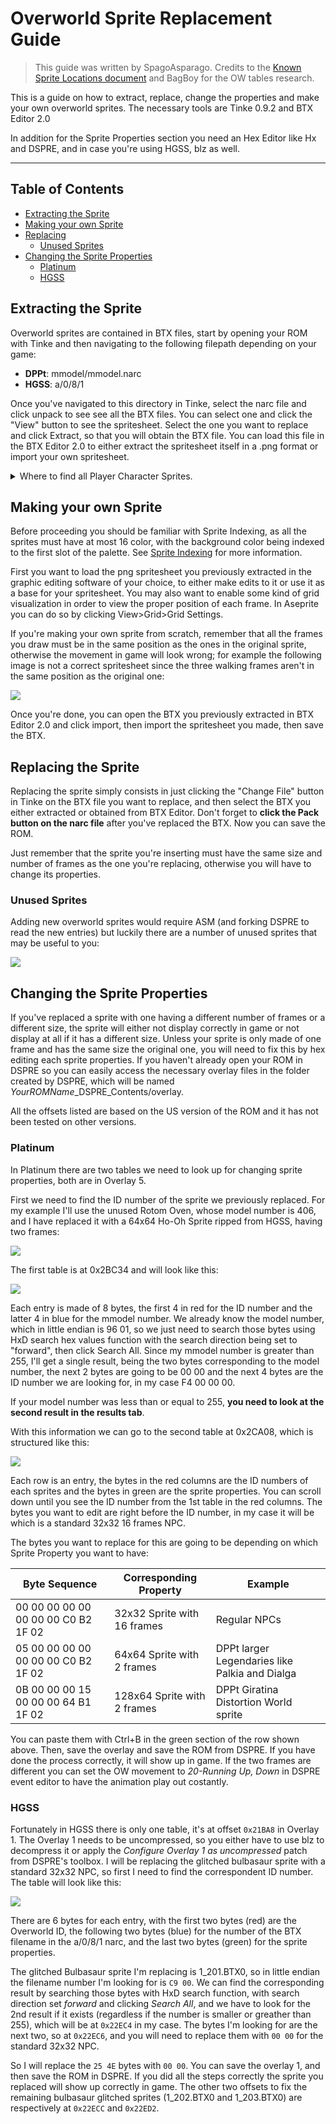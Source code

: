 # Overworld Sprite Replacement Guide
> This guide was written by SpagoAsparago. Credits to the [Known Sprite Locations document](https://docs.google.com/document/d/1_nRfhDEoNFbvYP-yjx4oAWmgGXxvqFBvLwYANFehxUU/edit) and BagBoy for the OW tables research.

This is a guide on how to extract, replace, change the properties and make your own overworld sprites.
The necessary tools are Tinke 0.9.2 and BTX Editor 2.0

In addition for the Sprite Properties section you need an Hex Editor like Hx and DSPRE, and in case you're using HGSS, blz as well.

--- 
## Table of Contents
* [Extracting the Sprite](#section)
* [Making your own Sprite](#section-2)
* [Replacing](#section-3)
  * [Unused Sprites](#subsection)
* [Changing the Sprite Properties](#section-4)
  * [Platinum](#subsection-2)
  * [HGSS](#subsection-3)

## Extracting the Sprite
Overworld sprites are contained in BTX files, start by opening your ROM with Tinke and then navigating to the following filepath depending on your game:
* **DPPt**: mmodel/mmodel.narc
* **HGSS**: a/0/8/1

Once you've navigated to this directory in Tinke, select the narc file and click unpack to see see all the BTX files. 
You can select one and click the "View" button to see the spritesheet. Select the one you want to replace and click Extract, so that you will obtain the BTX file.
You can load this file in the BTX Editor 2.0 to either extract the spritesheet itself in a .png format or import your own spritesheet.

<details>
 <summary>Where to find all Player Character Sprites.</summary>
 <p>
   Diamond and Pearl
   Lucas:
		90 - Walking/Running
		92 - Bike
		155 - Pull out Pokeball
		157 - Water flower
		159 - Surf
164 - Tux
166 - Fishing
363 - Aerobics
365 - Save
367 - Pokecenter

Heroine:
91 - Walking/Running
		93 - Bike
		156 - Pull out Pokeball
		158 - Water flower
		160 - Surf
165 - Dress
167 - Fishing
364 - Aerobics
366 - Save
368 - Pokecenter

  </p>
</details>


## Making your own Sprite
Before proceeding you should be familiar with Sprite Indexing, as all the sprites must have at most 16 color, with the background color being indexed to the first slot of the palette.
See [Sprite Indexing](kingdom-of-ds-hacking.github.io/tree/main/src/universal/guides/sprite_indexing) for more information.

First you want to load the png spritesheet you previously extracted in the graphic editing software of your choice, to either make edits to it or use it as a base for your spritesheet. 
You may also want to enable some kind of grid visualization in order to view the proper position of each frame. In Aseprite you can do so by clicking View>Grid>Grid Settings.

If you're making your own sprite from scratch, remember that all the frames you draw must be in the same position as the ones in the original sprite, otherwise the movement in game will look wrong; for example the following image is not a correct spritesheet since the three walking frames aren't in the same position as the original one:

![](wrongsprite.png)

Once you're done, you can open the BTX you previously extracted in BTX Editor 2.0 and click import, then import the spritesheet you made, then save the BTX.

## Replacing the Sprite
Replacing the sprite simply consists in just clicking the "Change File" button in Tinke on the BTX file you want to replace, and then select the BTX you either extracted or obtained from BTX Editor. Don't forget to **click the Pack button on the narc file** after you've replaced the BTX. Now you can save the ROM.

Just remember that the sprite you're inserting must have the same size and number of frames as the one you're replacing, otherwise you will have to change its properties. 

### Unused Sprites
Adding new overworld sprites would require ASM (and forking DSPRE to read the new entries) but luckily there are a number of unused sprites that may be useful to you:

![](unusedsprites.png)

## Changing the Sprite Properties
If you've replaced a sprite with one having a different number of frames or a different size, the sprite will either not display correctly in game or not display at all if it has a different size. 
Unless your sprite is only made of one frame and has the same size the original one, you will need to fix this by hex editing each sprite properties. If you haven't already open your ROM in DSPRE so you can easily access the necessary overlay files in the folder created by DSPRE, which will be named *YourROMName*_DSPRE_Contents/overlay. 

All the offsets listed are based on the US version of the ROM and it has not been tested on other versions.

### Platinum
In Platinum there are two tables we need to look up for changing sprite properties, both are in Overlay 5.

First we need to find the ID number of the sprite we previously replaced. For my example I'll use the unused Rotom Oven, whose model number is 406, and I have replaced it with a 64x64 Ho-Oh Sprite ripped from HGSS, having two frames:

![](hooh64x64.png)

The first table is at 0x2BC34 and will look like this:

![](pt_owtable1.PNG)

Each entry is made of 8 bytes, the first 4 in red for the ID number and the latter 4 in blue for the mmodel number. We already know the model number, which in little endian is 96 01, so we just need to search those bytes using HxD search hex values function with the search direction being set to "forward", then click Search All.
Since my mmodel number is greater than 255, I'll get a single result, being the two bytes corresponding to the model number, the next 2 bytes are going to be 00 00 and the next 4 bytes are the ID number we are looking for, in my case F4 00 00 00.

If your model number was less than or equal to 255, **you need to look at the second result in the results tab**.

With this information we can go to the second table at 0x2CA08, which is structured like this:

![](pt_owtable2.PNG)

Each row is an entry, the bytes in the red columns are the ID numbers of each sprites and the bytes in green are the sprite properties. You can scroll down until you see the ID number from the 1st table in the red columns. The bytes you want to edit are right before the ID number, in my case it will be which is a standard 32x32 16 frames NPC.
 
The bytes you want to replace for this are going to be depending on which Sprite Property you want to have:

| Byte Sequence  | Corresponding Property | Example |
| ------------- | ------------- |  ------------- |
| 00 00 00 00 00 00 00 00 C0 B2 1F 02 | 32x32 Sprite with 16 frames | Regular NPCs |
| 05 00 00 00 00 00 00 00 C0 B2 1F 02 | 64x64 Sprite with 2 frames  | DPPt larger Legendaries like Palkia and Dialga |
| 0B 00 00 00 15 00 00 00 64 B1 1F 02 | 128x64 Sprite with 2 frames  | DPPt Giratina Distortion World sprite |

You can paste them with Ctrl+B in the green section of the row shown above. Then, save the overlay and save the ROM from DSPRE. If you have done the process correctly, it will show up in game.
If the two frames are different you can set the OW movement to *20-Running Up, Down* in DSPRE event editor to have the animation play out costantly.

### HGSS
Fortunately in HGSS there is only one table, it's at offset `0x21BA8` in Overlay 1.
The Overlay 1 needs to be uncompressed, so you either have to use blz to decompress it or apply the *Configure Overlay 1 as uncompressed* patch from DSPRE's toolbox.
I will be replacing the glitched bulbasaur sprite with a standard 32x32 NPC, so first I need to find the correspondent ID number.
The table will look like this: 

![](hgss_owtable.png)

There are 6 bytes for each entry, with the first two bytes (red) are the Overworld ID, the following two bytes (blue) for the number of the BTX filename in the a/0/8/1 narc, and the last two bytes (green) for the sprite properties.

The glitched Bulbasaur sprite I'm replacing is 1_201.BTX0, so in little endian the filename number I'm looking for is `C9 00`. We can find the corresponding result by searching those bytes with HxD search function, with search direction set *forward* and clicking *Search All*, and we have to look for the 2nd result if it exists (regardless if the number is smaller or greather than 255), which will be at `0x22EC4` in my case. The bytes I'm looking for are the next two, so at `0x22EC6`, and you will need to replace them with `00 00` for the standard 32x32 NPC.

So I will replace the `25 4E` bytes with `00 00`. You can save the overlay 1, and then save the ROM in DSPRE. If you did all the steps correctly the sprite you replaced will show up correctly in game.
The other two offsets to fix the remaining bulbasaur glitched sprites (1_202.BTX0 and 1_203.BTX0) are respectively at `0x22ECC` and `0x22ED2`.
